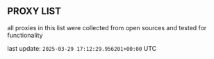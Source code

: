 ## PROXY LIST

all proxies in this list were collected from open sources and tested for functionality

last update: `2025-03-29 17:12:29.956201+00:00` UTC